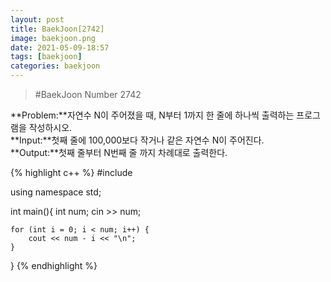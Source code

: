 ```yaml
---
layout: post
title: BaekJoon[2742]
image: baekjoon.png
date: 2021-05-09-18:57
tags: [baekjoon]
categories: baekjoon
---
```


> #BaekJoon Number 2742



**Problem:**자연수 N이 주어졌을 때, N부터 1까지 한 줄에 하나씩 출력하는 프로그램을 작성하시오.<br>
**Input:**첫째 줄에 100,000보다 작거나 같은 자연수 N이 주어진다.<br>
**Output:**첫째 줄부터 N번째 줄 까지 차례대로 출력한다.


{% highlight c++ %}
#include <iostream>

using namespace std;

int main(){
	int num;
	cin >> num;

	for (int i = 0; i < num; i++) {
		cout << num - i << "\n";
	}
}
{% endhighlight %}